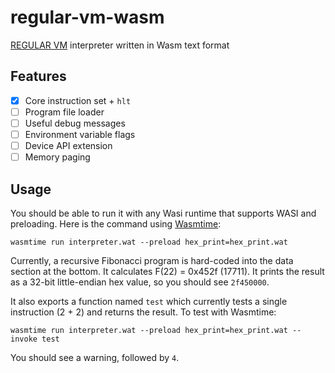 # regular-vm-wasm
[REGULAR VM](https://github.com/regular-vm/specification) interpreter written in Wasm text format

## Features

- [x] Core instruction set + `hlt`
- [ ] Program file loader
- [ ] Useful debug messages
- [ ] Environment variable flags
- [ ] Device API extension
- [ ] Memory paging

## Usage

You should be able to run it with any Wasi runtime that supports WASI and preloading.  Here is the command using [Wasmtime](https://github.com/bytecodealliance/wasmtime):

```
wasmtime run interpreter.wat --preload hex_print=hex_print.wat
```

Currently, a recursive Fibonacci program is hard-coded into the data section at the bottom.  It calculates F(22) = 0x452f (17711).  It prints the result as a 32-bit little-endian hex value, so you should see `2f450000`.

It also exports a function named `test` which currently tests a single instruction (2 + 2) and returns the result.  To test with Wasmtime:

```
wasmtime run interpreter.wat --preload hex_print=hex_print.wat --invoke test
```

You should see a warning, followed by `4`.
